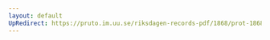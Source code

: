 ```yaml
---
layout: default
UpRedirect: https://pruto.im.uu.se/riksdagen-records-pdf/1868/prot-1868--ak--429/prot-1868--ak--429_019.pdf
---
```

